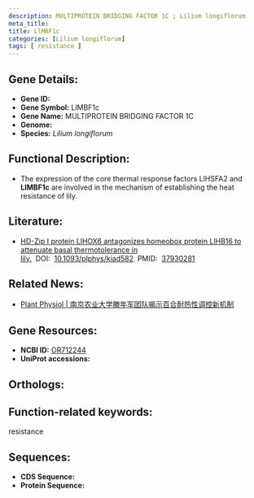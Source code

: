 ```yaml
---
description: MULTIPROTEIN BRIDGING FACTOR 1C ; Lilium longiflorum
meta_title:
title: LlMBF1c
categories: [Lilium longiflorum]
tags: [ resistance ]
---
```


## Gene Details:
- **Gene ID:**	[]()
- **Gene Symbol:** LlMBF1c
- **Gene Name:** MULTIPROTEIN BRIDGING FACTOR 1C
- **Genome:** []()
- **Species:** *Lilium longiflorum*

## Functional Description:
   - The expression of the core thermal response factors LlHSFA2 and **LlMBF1c** are involved in the mechanism of establishing the heat resistance of lily.

## Literature:
   - [HD-Zip I protein LlHOX6 antagonizes homeobox protein LlHB16 to attenuate basal thermotolerance in lily.]( https://academic.oup.com/plphys/advance-article/doi/10.1093/plphys/kiad582/7334582?login=true)&nbsp;&nbsp;DOI:&nbsp;&nbsp;[10.1093/plphys/kiad582](https://academic.oup.com/plphys/advance-article/doi/10.1093/plphys/kiad582/7334582?login=true)&nbsp;&nbsp;PMID:&nbsp;&nbsp;[37930281](https://pubmed.ncbi.nlm.nih.gov/37930281/)

## Related News:
   - [Plant Physiol | 南京农业大学滕年军团队揭示百合耐热性调控新机制](https://mp.weixin.qq.com/s?__biz=Mzg3MDEwNDEyMg==&mid=2247558640&idx=5&sn=beab264bd3fe9224b21c4297dfd0c4fe&chksm=a75548e628c9045d51b800c1c5aaeeedd7dbf3c1dc97c798ce2dd2b016c706f3b129d5a16214&scene=27#wechat_redirect)

## Gene Resources:
- **NCBI ID:** [OR712244](https://www.ncbi.nlm.nih.gov/gene/?term=OR712244)
- **UniProt accessions:** [](https://www.uniprot.org/uniprotkb//entry)

## Orthologs:


## Function-related keywords:
resistance

## Sequences:
- **CDS Sequence:**
- **Protein Sequence:**
